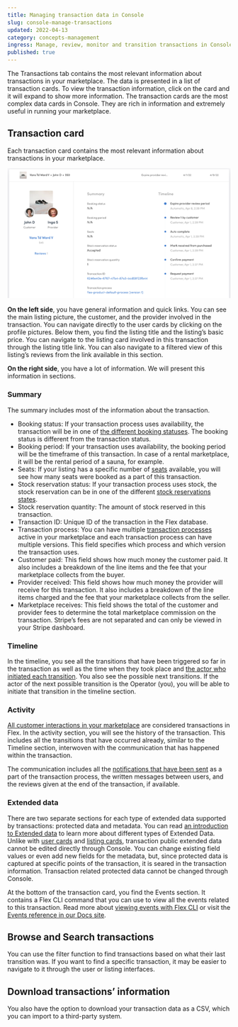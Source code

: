 ```yaml
---
title: Managing transaction data in Console
slug: console-manage-transactions
updated: 2022-04-13
category: concepts-management
ingress: Manage, review, monitor and transition transactions in Console
published: true
---
```


The Transactions tab contains the most relevant information about
transactions in your marketplace. The data is presented in a list of
transaction cards. To view the transaction information, click on the
card and it will expand to show more information. The transaction cards
are the most complex data cards in Console. They are rich in information
and extremely useful in running your marketplace.

## Transaction card

Each transaction card contains the most relevant information about
transactions in your marketplace.

![Transaction card](./transaction-card.png)

**On the left side**, you have general information and quick links. You
can see the main listing picture, the customer, and the provider
involved in the transaction. You can navigate directly to the user cards
by clicking on the profile pictures. Below them, you find the listing
title and the listing’s basic price. You can navigate to the listing
card involved in this transaction through the listing title link. You
can also navigate to a filtered view of this listing’s reviews from the
link available in this section.

**On the right side**, you have a lot of information. We will present
this information in sections.

### Summary

The summary includes most of the information about the transaction.

- Booking status: If your transaction process uses availability, the
  transaction will be in one of
  [the different booking statuses](https://www.sharetribe.com/docs/references/transaction-process-actions/#bookings).
  The booking status is different from the transaction status.
- Booking period: If your transaction uses availability, the booking
  period will be the timeframe of this transaction. In case of a rental
  marketplace, it will be the rental period of a sauna, for example.
- Seats: If your listing has a specific number of
  [seats](https://www.sharetribe.com/docs/references/availability/#seats)
  available, you will see how many seats were booked as a part of this
  transaction.
- Stock reservation status: If your transaction process uses stock, the
  stock reservation can be in one of the different
  [stock reservations states](https://www.sharetribe.com/docs/references/stock/#stock-reservation-states).
- Stock reservation quantity: The amount of stock reserved in this
  transaction.
- Transaction ID: Unique ID of the transaction in the Flex database.
- Transaction process: You can have multiple
  [transaction processes](https://www.sharetribe.com/docs/concepts/transaction-process/)
  active in your marketplace and each transaction process can have
  multiple versions. This field specifies which process and which
  version the transaction uses.
- Customer paid: This field shows how much money the customer paid. It
  also includes a breakdown of the line items and the fee that your
  marketplace collects from the buyer.
- Provider received: This field shows how much money the provider will
  receive for this transaction. It also includes a breakdown of the line
  items charged and the fee that your marketplace collects from the
  seller.
- Marketplace receives: This field shows the total of the customer and
  provider fees to determine the total marketplace commission on the
  transaction. Stripe’s fees are not separated and can only be viewed in
  your Stripe dashboard.

### Timeline

In the timeline, you see all the transitions that have been triggered so
far in the transaction as well as the time when they took place and
[the actor who initiated each transition](https://www.sharetribe.com/docs/concepts/transaction-process/#transitions).
You also see the possible next transitions. If the actor of the next
possible transition is the Operator (you), you will be able to initiate
that transition in the timeline section.

### Activity

[All customer interactions in your marketplace](https://www.sharetribe.com/docs/concepts/transaction-process/#users-interact-through-transactions)
are considered transactions in Flex. In the activity section, you will
see the history of the transaction. This includes all the transitions
that have occurred already, similar to the Timeline section, interwoven
with the communication that has happened within the transaction.

The communication includes all the
[notifications that have been sent](https://www.sharetribe.com/docs/references/transaction-process-format/#notifications)
as a part of the transaction process, the written messages between
users, and the reviews given at the end of the transaction, if
available.

### Extended data

There are two separate sections for each type of extended data supported
by transactions: protected data and metadata. You can read
[an introduction to Extended data](https://www.sharetribe.com/docs/concepts/extended-data-introduction/)
to learn more about different types of Extended Data. Unlike with
[user cards](https://www.sharetribe.com/docs/concepts/console-manage-users/)
and
[listing cards](https://www.sharetribe.com/docs/concepts/console-manage-listings/),
transaction public extended data cannot be edited directly through
Console. You can change existing field values or even add new fields for
the metadata, but, since protected data is captured at specific points
of the transaction, it is seared in the transaction information.
Transaction related protected data cannot be changed through Console.

At the bottom of the transaction card, you find the Events section. It
contains a Flex CLI command that you can use to view all the events
related to this transaction. Read more about
[viewing events with Flex CLI](https://www.sharetribe.com/docs/how-to/view-events-with-flex-cli/)
or visit the
[Events reference in our Docs site](https://www.sharetribe.com/docs/references/events/).

## Browse and Search transactions

You can use the filter function to find transactions based on what their
last transition was. If you want to find a specific transaction, it may
be easier to navigate to it through the user or listing interfaces.

## Download transactions’ information

You also have the option to download your transaction data as a CSV,
which you can import to a third-party system.
